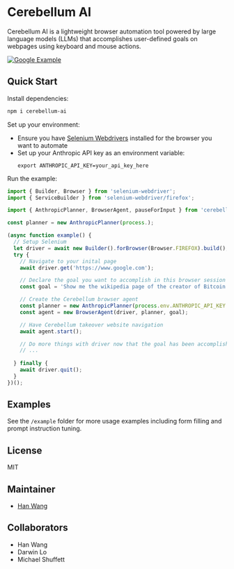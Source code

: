 # Cerebellum AI

Cerebellum AI is a lightweight browser automation tool powered by large language models (LLMs) that accomplishes user-defined goals on webpages using keyboard and mouse actions.

[![Google Example](/etc/image/bitcoin.png)](/etc/screencast/bitcoin.mp4)

## Quick Start

Install dependencies:
```bash
npm i cerebellum-ai
```

Set up your environment:
   - Ensure you have [Selenium Webdrivers](https://www.npmjs.com/package/selenium-webdriver) installed for the browser you want to automate 
   - Set up your Anthropic API key as an environment variable:
     ```
     export ANTHROPIC_API_KEY=your_api_key_here
     ```

Run the example:
```typescript
import { Builder, Browser } from 'selenium-webdriver';
import { ServiceBuilder } from 'selenium-webdriver/firefox';

import { AnthropicPlanner, BrowserAgent, pauseForInput } from 'cerebellum-ai';

const planner = new AnthropicPlanner(process.);

(async function example() {
  // Setup Selenium  
  let driver = await new Builder().forBrowser(Browser.FIREFOX).build(); // Choose your browser
  try {
    // Navigate to your inital page
    await driver.get('https://www.google.com');

    // Declare the goal you want to accomplish in this browser session
    const goal = 'Show me the wikipedia page of the creator of Bitcoin'

    // Create the Cerebellum browser agent
    const planner = new AnthropicPlanner(process.env.ANTHROPIC_API_KEY as string);
    const agent = new BrowserAgent(driver, planner, goal);

    // Have Cerebellum takeover website navigation
    await agent.start();

    // Do more things with driver now that the goal has been accomplished
    // ...
    
  } finally {
    await driver.quit();
  }
})();
```

## Examples

See the `/example` folder for more usage examples including form filling and prompt instruction tuning.

## License

MIT

## Maintainer

* [Han Wang](mailto:han.wang.2718@gmail.com)

## Collaborators

* Han Wang
* Darwin Lo
* Michael Shuffett